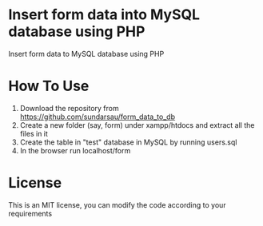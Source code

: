 # Insert form data into MySQL database using PHP
 Insert form data to MySQL database using PHP
# How To Use
1) Download the repository from https://github.com/sundarsau/form_data_to_db
2) Create a new folder (say, form) under xampp/htdocs and extract all the files in it
3) Create the table in "test" database in MySQL by running users.sql
4) In the browser run localhost/form
# License
This is an MIT license, you can modify the code according to your requirements
